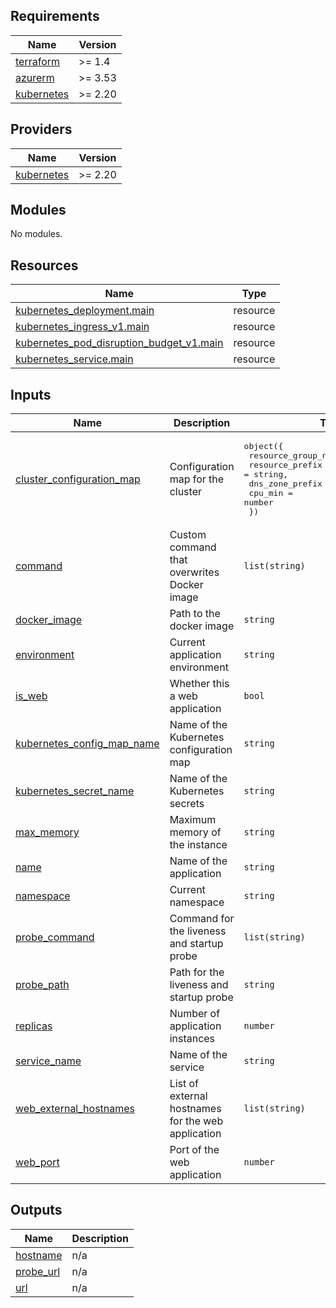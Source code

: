 ## Requirements

| Name | Version |
|------|---------|
| <a name="requirement_terraform"></a> [terraform](#requirement\_terraform) | >= 1.4 |
| <a name="requirement_azurerm"></a> [azurerm](#requirement\_azurerm) | >= 3.53 |
| <a name="requirement_kubernetes"></a> [kubernetes](#requirement\_kubernetes) | >= 2.20 |

## Providers

| Name | Version |
|------|---------|
| <a name="provider_kubernetes"></a> [kubernetes](#provider\_kubernetes) | >= 2.20 |

## Modules

No modules.

## Resources

| Name | Type |
|------|------|
| [kubernetes_deployment.main](https://registry.terraform.io/providers/hashicorp/kubernetes/latest/docs/resources/deployment) | resource |
| [kubernetes_ingress_v1.main](https://registry.terraform.io/providers/hashicorp/kubernetes/latest/docs/resources/ingress_v1) | resource |
| [kubernetes_pod_disruption_budget_v1.main](https://registry.terraform.io/providers/hashicorp/kubernetes/latest/docs/resources/pod_disruption_budget_v1) | resource |
| [kubernetes_service.main](https://registry.terraform.io/providers/hashicorp/kubernetes/latest/docs/resources/service) | resource |

## Inputs

| Name | Description | Type | Default | Required |
|------|-------------|------|---------|:--------:|
| <a name="input_cluster_configuration_map"></a> [cluster\_configuration\_map](#input\_cluster\_configuration\_map) | Configuration map for the cluster | <pre>object({<br>    resource_group_name = string,<br>    resource_prefix     = string,<br>    dns_zone_prefix     = optional(string),<br>    cpu_min             = number<br>  })</pre> | n/a | yes |
| <a name="input_command"></a> [command](#input\_command) | Custom command that overwrites Docker image | `list(string)` | `[]` | no |
| <a name="input_docker_image"></a> [docker\_image](#input\_docker\_image) | Path to the docker image | `string` | n/a | yes |
| <a name="input_environment"></a> [environment](#input\_environment) | Current application environment | `string` | n/a | yes |
| <a name="input_is_web"></a> [is\_web](#input\_is\_web) | Whether this a web application | `bool` | `true` | no |
| <a name="input_kubernetes_config_map_name"></a> [kubernetes\_config\_map\_name](#input\_kubernetes\_config\_map\_name) | Name of the Kubernetes configuration map | `string` | n/a | yes |
| <a name="input_kubernetes_secret_name"></a> [kubernetes\_secret\_name](#input\_kubernetes\_secret\_name) | Name of the Kubernetes secrets | `string` | n/a | yes |
| <a name="input_max_memory"></a> [max\_memory](#input\_max\_memory) | Maximum memory of the instance | `string` | `"1Gi"` | no |
| <a name="input_name"></a> [name](#input\_name) | Name of the application | `string` | `null` | no |
| <a name="input_namespace"></a> [namespace](#input\_namespace) | Current namespace | `string` | n/a | yes |
| <a name="input_probe_command"></a> [probe\_command](#input\_probe\_command) | Command for the liveness and startup probe | `list(string)` | `[]` | no |
| <a name="input_probe_path"></a> [probe\_path](#input\_probe\_path) | Path for the liveness and startup probe | `string` | `null` | no |
| <a name="input_replicas"></a> [replicas](#input\_replicas) | Number of application instances | `number` | `1` | no |
| <a name="input_service_name"></a> [service\_name](#input\_service\_name) | Name of the service | `string` | n/a | yes |
| <a name="input_web_external_hostnames"></a> [web\_external\_hostnames](#input\_web\_external\_hostnames) | List of external hostnames for the web application | `list(string)` | `[]` | no |
| <a name="input_web_port"></a> [web\_port](#input\_web\_port) | Port of the web application | `number` | `3000` | no |

## Outputs

| Name | Description |
|------|-------------|
| <a name="output_hostname"></a> [hostname](#output\_hostname) | n/a |
| <a name="output_probe_url"></a> [probe\_url](#output\_probe\_url) | n/a |
| <a name="output_url"></a> [url](#output\_url) | n/a |
